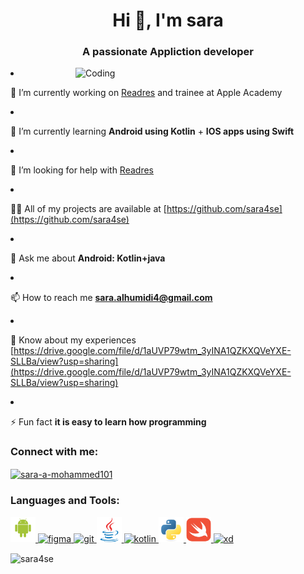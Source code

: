 
<h1 align="center" >Hi 👋, I'm sara</h1>
<h3 align="center">A passionate Appliction developer</h3>
<img align="right" alt="Coding" width="400" src="https://media1.giphy.com/media/LMcB8XospGZO8UQq87/giphy.gif?cid=ecf05e47npj5xbx1zkqzk9en5vaj7uplsoe2r9wp1t92zy8r&rid=giphy.gif&ct=g")

- 🔭 I’m currently working on [Readres](https://github.com/sara4se/Readers) and trainee at Apple Academy 

- 🌱 I’m currently learning **Android using Kotlin** + **IOS apps using Swift**

- 🤝 I’m looking for help with [Readres](https://github.com/sara4se/Readers)

- 👨‍💻 All of my projects are available at [https://github.com/sara4se](https://github.com/sara4se)

- 💬 Ask me about **Android: Kotlin+java**

- 📫 How to reach me **sara.alhumidi4@gmail.com**

- 📄 Know about my experiences [https://drive.google.com/file/d/1aUVP79wtm_3yINA1QZKXQVeYXE-SLLBa/view?usp=sharing](https://drive.google.com/file/d/1aUVP79wtm_3yINA1QZKXQVeYXE-SLLBa/view?usp=sharing)

- ⚡ Fun fact **it is easy to learn how programming**

<h3 align="left">Connect with me:</h3>
<p align="left">
<a href="https://linkedin.com/in/sara-a-mohammed101" target="blank"><img align="center" src="https://raw.githubusercontent.com/rahuldkjain/github-profile-readme-generator/master/src/images/icons/Social/linked-in-alt.svg" alt="sara-a-mohammed101" height="30" width="40" /></a>
</p>

<h3 align="left">Languages and Tools:</h3>
<p align="left"> <a href="https://developer.android.com" target="_blank" rel="noreferrer"> <img src="https://raw.githubusercontent.com/devicons/devicon/master/icons/android/android-original-wordmark.svg" alt="android" width="40" height="40"/> </a> <a href="https://www.figma.com/" target="_blank" rel="noreferrer"> <img src="https://www.vectorlogo.zone/logos/figma/figma-icon.svg" alt="figma" width="40" height="40"/> </a> <a href="https://git-scm.com/" target="_blank" rel="noreferrer"> <img src="https://www.vectorlogo.zone/logos/git-scm/git-scm-icon.svg" alt="git" width="40" height="40"/> </a> <a href="https://www.java.com" target="_blank" rel="noreferrer"> <img src="https://raw.githubusercontent.com/devicons/devicon/master/icons/java/java-original.svg" alt="java" width="40" height="40"/> </a> <a href="https://kotlinlang.org" target="_blank" rel="noreferrer"> <img src="https://www.vectorlogo.zone/logos/kotlinlang/kotlinlang-icon.svg" alt="kotlin" width="40" height="40"/> </a> <a href="https://www.python.org" target="_blank" rel="noreferrer"> <img src="https://raw.githubusercontent.com/devicons/devicon/master/icons/python/python-original.svg" alt="python" width="40" height="40"/> </a> <a href="https://developer.apple.com/swift/" target="_blank" rel="noreferrer"> <img src="https://raw.githubusercontent.com/devicons/devicon/master/icons/swift/swift-original.svg" alt="swift" width="40" height="40"/> </a> <a href="https://www.adobe.com/products/xd.html" target="_blank" rel="noreferrer"> <img src="https://cdn.worldvectorlogo.com/logos/adobe-xd.svg" alt="xd" width="40" height="40"/> </a> </p>

<p><img align="center" src="https://github-readme-stats.vercel.app/api/top-langs?username=sara4se&show_icons=true&locale=en&layout=compact" alt="sara4se" /></p>
